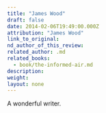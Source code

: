 ```yaml
---
title: "James Wood"
draft: false
date: 2014-02-06T19:49:00.000Z
attribution: "James Wood"
link_to_original:
nd_author_of_this_review:
related_author: .md
related_books:
  - book/the-informed-air.md
description:
weight:
layout: none
---
```

A wonderful writer.


